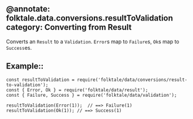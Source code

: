 @annotate: folktale.data.conversions.resultToValidation
category: Converting from Result
---
Converts an `Result` to a `Validation`. `Error`s map to `Failure`s, `Ok`s map
to `Success`es.


## Example::

    const resultToValidation = require('folktale/data/conversions/result-to-validation');
    const { Error, Ok } = require('folktale/data/result');
    const { Failure, Success } = require('folktale/data/validation');

    resultToValidation(Error(1));  // ==> Failure(1)
    resultToValidation(Ok(1)); // ==> Success(1)
